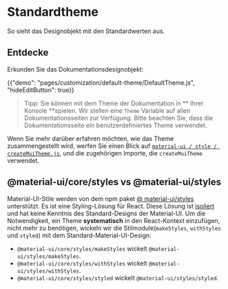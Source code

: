 # Standardtheme

<p class="description">So sieht das Designobjekt mit den Standardwerten aus.</p>

## Entdecke

Erkunden Sie das Dokumentationsdesignobjekt:

{{"demo": "pages/customization/default-theme/DefaultTheme.js", "hideEditButton": true}}

> Tipp: Sie können mit dem Theme der Dokumentation in ** Ihrer Konsole **spielen. Wir stellen eine ` Theme ` Variable auf allen Dokumentationsseiten zur Verfügung. Bitte beachten Sie, dass die Dokumentationsseite ein benutzerdefiniertes Theme verwendet.

Wenn Sie mehr darüber erfahren möchten, wie das Theme zusammengestellt wird, werfen Sie einen Blick auf [` material-ui / style / createMuiTheme.js `](https://github.com/mui-org/material-ui/blob/next/packages/material-ui/src/styles/createMuiTheme.js), und die zugehörigen Importe, die ` createMuiTheme ` verwendet.

## @material-ui/core/styles vs @material-ui/styles

Material-UI-Stile werden von dem npm paket [ @ material-ui/styles ](/styles/basics/)unterstützt. Es ist eine Styling-Lösung für React. Diese Lösung ist [ isoliert ](https://bundlephobia.com/result?p=@material-ui/styles) und hat keine Kenntnis des Standard-Designs der Material-UI. Um die Notwendigkeit, ein Theme **systematisch** in den React-Kontext einzufügen, nicht mehr zu benötigen, wickeln wir die Stilmodule(`makeStyles`, `withStyles` und `styled`) mit dem Standard-Material-UI-Design:

- `@material-ui/core/styles/makeStyles` wickelt `@material-ui/styles/makeStyles`.
- `@material-ui/core/styles/withStyles` wickelt `@material-ui/styles/withStyles`.
- `@material-ui/core/styles/styled` wickelt `@material-ui/styles/styled`.